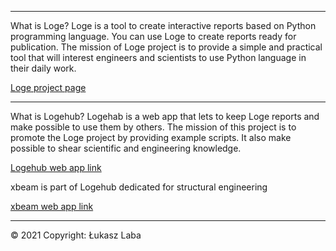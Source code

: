 -------------------------------------------------------------------------------

What is Loge?
Loge is a tool to create interactive reports based on Python programming language. 
You can use Loge to create reports ready for publication. The mission of Loge project is to 
provide a simple and practical tool that will interest engineers and scientists to use Python language in their daily work.

[Loge project page](https://loge.readthedocs.io/en/latest/)

-------------------------------------------------------------------------------

What is Logehub?
Logehab is a web app that lets to keep Loge reports and make possible to use them by others. 
The mission of this project is to promote the Loge project by providing example scripts. 
It also make possible to shear scientific and engineering knowledge.

[Logehub web app link](https://logehub.pythonanywhere.com/)

xbeam is part of Logehub dedicated for structural engineering

[xbeam web app link](https://logehub.pythonanywhere.com/xbeam/)

-------------------------------------------------------------------------------

© 2021 Copyright: Łukasz Laba
